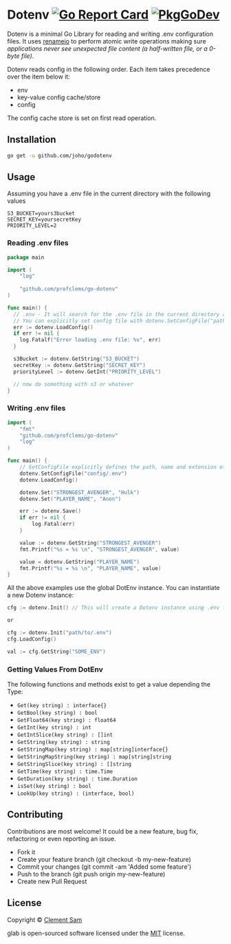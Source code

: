 # Dotenv [![Go Report Card](https://goreportcard.com/badge/github.com/profclems/go-dotenv)](https://goreportcard.com/report/github.com/profclems/go-dotenv) [![PkgGoDev](https://pkg.go.dev/badge/mod/github.com/profclems/go-dotenv)](https://pkg.go.dev/mod/github.com/profclems/go-dotenv)

Dotenv is a minimal Go Library for reading and writing .env configuration files. 
It uses [renameio](https://github.com/google/renameio) to perform atomic write operations making sure _applications 
never see unexpected file content (a half-written file, or a 0-byte file)_.

Dotenv reads config in the following order. Each item takes precedence over the item below it:

- env
- key-value config cache/store
- config

The config cache store is set on first read operation.

## Installation

```sh
go get -u github.com/joho/godotenv
```

## Usage

Assuming you have a .env file in the current directory with the following values
```env
S3_BUCKET=yours3bucket
SECRET_KEY=yoursecretKey
PRIORITY_LEVEL=2
```

### Reading .env files

```go
package main

import (
    "log"
    
    "github.com/profclems/go-dotenv"
)

func main() {
  // .env - It will search for the .env file in the current directory and load it. 
  // You can explicitly set config file with dotenv.SetConfigFile("path/to/file.env")
  err := dotenv.LoadConfig()
  if err != nil {
    log.Fatalf("Error loading .env file: %v", err)
  }

  s3Bucket := dotenv.GetString("S3_BUCKET")
  secretKey := dotenv.GetString("SECRET_KEY")
  priorityLevel := dotenv.GetInt("PRIORITY_LEVEL")

  // now do something with s3 or whatever
}
```

### Writing .env files

```go
import (
	"fmt"
	"github.com/profclems/go-dotenv"
	"log"
)

func main() {
	// SetConfigFile explicitly defines the path, name and extension of the config file.
	dotenv.SetConfigFile("config/.env")
    dotenv.LoadConfig()

	dotenv.Set("STRONGEST_AVENGER", "Hulk")
	dotenv.Set("PLAYER_NAME", "Anon")

	err := dotenv.Save()
	if err != nil {
		log.Fatal(err)
	}

	value := dotenv.GetString("STRONGEST_AVENGER")
	fmt.Printf("%s = %s \n", "STRONGEST_AVENGER", value)

	value = dotenv.GetString("PLAYER_NAME")
	fmt.Printf("%s = %s \n", "PLAYER_NAME", value)
}

```

All the above examples use the global DotEnv instance. You can instantiate a new Dotenv instance:

```go
cfg := dotenv.Init() // This will create a Dotenv instance using .env from the current dir

or

cfg := dotenv.Init("path/to/.env")
cfg.LoadConfig()

val := cfg.GetString("SOME_ENV")
```

### Getting Values From DotEnv
The following functions and methods exist to get a value depending the Type:

- `Get(key string) : interface{}`
- `GetBool(key string) : bool`
- `GetFloat64(key string) : float64`
- `GetInt(key string) : int`
- `GetIntSlice(key string) : []int`
- `GetString(key string) : string`
- `GetStringMap(key string) : map[string]interface{}`
- `GetStringMapString(key string) : map[string]string`
- `GetStringSlice(key string) : []string`
- `GetTime(key string) : time.Time`
- `GetDuration(key string) : time.Duration`
- `isSet(key string) : bool`
- `LookUp(key string) : (interface, bool)`

## Contributing
Contributions are most welcome! It could be a new feature, bug fix, refactoring or even reporting an issue.

- Fork it
- Create your feature branch (git checkout -b my-new-feature)
- Commit your changes (git commit -am 'Added some feature')
- Push to the branch (git push origin my-new-feature)
- Create new Pull Request

## License
Copyright © [Clement Sam](http://twitter.com/clems_dev)

glab is open-sourced software licensed under the [MIT](LICENSE) license.
